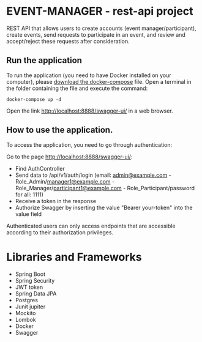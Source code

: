 # EVENT-MANAGER - rest-api project

REST API that allows users to create accounts (event manager/participant), create events, send requests
to participate in an event, and review and accept/reject these requests after consideration.

## Run the application

To run the application (you need to have Docker installed on your computer),
please [download the docker-compose](https://drive.google.com/drive/folders/1sGr6TYYKUlZxwRvHvLytXcQxFhQp832u?usp=sharing)
file. Open a terminal in the folder containing the file and
execute the command:

    docker-compose up -d

Open the link [http://localhost:8888/swagger-ui/](http://localhost:8888/swagger-ui/) in a web browser.

## How to use the application.

To access the application, you need to go through authentication:

Go to the page [http://localhost:8888/swagger-ui/](http://localhost:8888/swagger-ui/):

- Find AuthController
- Send data to /api/v1/auth/login (email: admin@example.com - Role_Admin/manager1@example.com -
  Role_Manager/participant1@example.com - Role_Participant/password for all: 1111)
- Receive a token in the response
- Authorize Swagger by inserting the value "Bearer your-token" into the value field

Authenticated users can only access endpoints that are accessible according to their authorization privileges.

# Libraries and Frameworks

- Spring Boot
- Spring Security
- JWT token
- Spring Data JPA
- Postgres
- Junit jupiter
- Mockito
- Lombok
- Docker
- Swagger